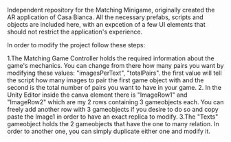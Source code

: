 Independent repository for the Matching Minigame, originally created the AR application of Casa Bianca.
All the necessary prefabs, scripts and objects are included here, with an expcetion of a few UI elements that should not restrict the application's experience.

In order to modify the project follow these steps:

  1.The Matching Game Controller holds the required information about the game's mechanics. You can change from there how many pairs you want by modifying these values: "imagesPerText", "totalPairs". the first value will tell the script how many images to pair the first game object with and the second is the total number of pairs you want to have in your game.
  2. In the Unity Editor inside the canva element there is "ImageRow1" and "ImageRow2" which are my 2 rows containing 3 gameobjects each. You can freely add another row with 3 gameobjects if you desire to do so and copy paste the Image1 in order to have an exact replica to modify.
  3.The "Texts" gameobject holds the 2 gameobjects that have the one to many relation. In order to another one, you can simply duplicate either one and modify it.
